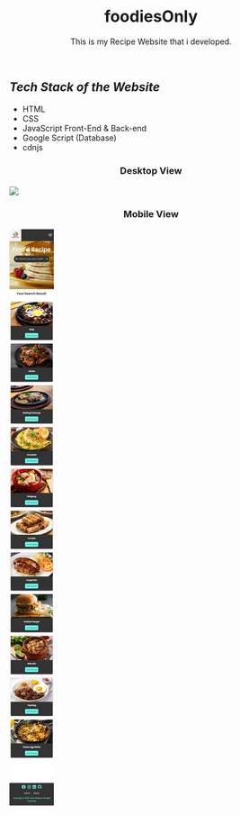 <h1 align="center"> foodiesOnly </h1>
<p align="center">This is my Recipe Website that i developed. </p>
<br>
  <h2><em>Tech Stack of the Website</em></h2>
<ul>
  <li>HTML</li>
  <li>CSS</li>
  <li>JavaScript Front-End & Back-end</li>
  <li>Google Script (Database) </li>
  <li>cdnjs</li>
</ul>
<h3 align="center">Desktop View </h3>
<img align="center" src="https://github.com/tahir-rafique/codeAlpha/blob/main/Task1%20foodiesOnly/assets/img/foodiesOnly-Desktop.png">
<img align="center" src="">
<br>
<h3 align="center"> Mobile View </h3>
<img align="center" src="https://github.com/tahir-rafique/codeAlpha/blob/main/Task1%20foodiesOnly/assets/img/foodiesOnly-Mobile.png">
